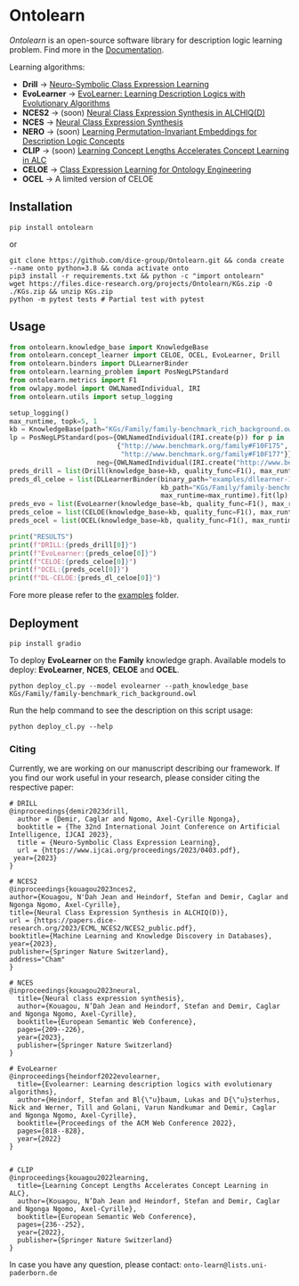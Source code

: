 # Ontolearn

*Ontolearn* is an open-source software library for description logic learning problem.
Find more in the [Documentation](https://ontolearn-docs-dice-group.netlify.app/usage/01_introduction).

Learning algorithms: 
- **Drill** &rarr; [Neuro-Symbolic Class Expression Learning](https://www.ijcai.org/proceedings/2023/0403.pdf)
- **EvoLearner** &rarr; [EvoLearner: Learning Description Logics with Evolutionary Algorithms](https://dl.acm.org/doi/abs/10.1145/3485447.3511925)
- **NCES2** &rarr; (soon) [Neural Class Expression Synthesis in ALCHIQ(D)](https://papers.dice-research.org/2023/ECML_NCES2/NCES2_public.pdf)
- **NCES** &rarr; [Neural Class Expression Synthesis](https://link.springer.com/chapter/10.1007/978-3-031-33455-9_13) 
- **NERO** &rarr; (soon) [Learning Permutation-Invariant Embeddings for Description Logic Concepts](https://link.springer.com/chapter/10.1007/978-3-031-30047-9_9)
- **CLIP** &rarr; (soon) [Learning Concept Lengths Accelerates Concept Learning in ALC](https://link.springer.com/chapter/10.1007/978-3-031-06981-9_14)
- **CELOE** &rarr; [Class Expression Learning for Ontology Engineering](https://www.sciencedirect.com/science/article/abs/pii/S1570826811000023)
- **OCEL** &rarr; A limited version of CELOE

## Installation

```shell
pip install ontolearn 
```
or
```shell
git clone https://github.com/dice-group/Ontolearn.git && conda create --name onto python=3.8 && conda activate onto 
pip3 install -r requirements.txt && python -c "import ontolearn"
wget https://files.dice-research.org/projects/Ontolearn/KGs.zip -O ./KGs.zip && unzip KGs.zip
python -m pytest tests # Partial test with pytest
```


## Usage

```python
from ontolearn.knowledge_base import KnowledgeBase
from ontolearn.concept_learner import CELOE, OCEL, EvoLearner, Drill
from ontolearn.binders import DLLearnerBinder
from ontolearn.learning_problem import PosNegLPStandard
from ontolearn.metrics import F1
from owlapy.model import OWLNamedIndividual, IRI
from ontolearn.utils import setup_logging

setup_logging()
max_runtime, topk=5, 1
kb = KnowledgeBase(path="KGs/Family/family-benchmark_rich_background.owl")
lp = PosNegLPStandard(pos={OWLNamedIndividual(IRI.create(p)) for p in
                           {"http://www.benchmark.org/family#F10F175",
                            "http://www.benchmark.org/family#F10F177"}},
                      neg={OWLNamedIndividual(IRI.create("http://www.benchmark.org/family#F9M142"))})
preds_drill = list(Drill(knowledge_base=kb, quality_func=F1(), max_runtime=max_runtime).fit(lp).best_hypotheses(n=topk))
preds_dl_celoe = list(DLLearnerBinder(binary_path="examples/dllearner-1.5.0/bin/cli",
                                      kb_path="KGs/Family/family-benchmark_rich_background.owl", model='celoe',
                                      max_runtime=max_runtime).fit(lp).best_hypotheses(n=topk))
preds_evo = list(EvoLearner(knowledge_base=kb, quality_func=F1(), max_runtime=max_runtime).fit(lp,verbose=0).best_hypotheses(n=topk))
preds_celoe = list(CELOE(knowledge_base=kb, quality_func=F1(), max_runtime=max_runtime).fit(lp).best_hypotheses(n=topk))
preds_ocel = list(OCEL(knowledge_base=kb, quality_func=F1(), max_runtime=max_runtime).fit(lp).best_hypotheses(n=topk))

print("RESULTS")
print(f"DRILL:{preds_drill[0]}")
print(f"EvoLearner:{preds_celoe[0]}")
print(f"CELOE:{preds_celoe[0]}")
print(f"OCEL:{preds_ocel[0]}")
print(f"DL-CELOE:{preds_dl_celoe[0]}")
```

Fore more please refer to  the [examples](https://github.com/dice-group/Ontolearn/tree/develop/examples) folder.


## Deployment 

```shell
pip install gradio
```

To deploy **EvoLearner** on the **Family** knowledge graph. Available models to deploy: **EvoLearner**, **NCES**, **CELOE** and **OCEL**.
```shell
python deploy_cl.py --model evolearner --path_knowledge_base KGs/Family/family-benchmark_rich_background.owl
```
Run the help command to see the description on this script usage:

```shell
python deploy_cl.py --help
```

### Citing
Currently, we are working on our manuscript describing our framework. 
If you find our work useful in your research, please consider citing the respective paper:
```
# DRILL
@inproceedings{demir2023drill,
  author = {Demir, Caglar and Ngomo, Axel-Cyrille Ngonga},
  booktitle = {The 32nd International Joint Conference on Artificial Intelligence, IJCAI 2023},
  title = {Neuro-Symbolic Class Expression Learning},
  url = {https://www.ijcai.org/proceedings/2023/0403.pdf},
 year={2023}
}

# NCES2
@inproceedings{kouagou2023nces2,
author={Kouagou, N'Dah Jean and Heindorf, Stefan and Demir, Caglar and Ngonga Ngomo, Axel-Cyrille},
title={Neural Class Expression Synthesis in ALCHIQ(D)},
url = {https://papers.dice-research.org/2023/ECML_NCES2/NCES2_public.pdf},
booktitle={Machine Learning and Knowledge Discovery in Databases},
year={2023},
publisher={Springer Nature Switzerland},
address="Cham"
}

# NCES
@inproceedings{kouagou2023neural,
  title={Neural class expression synthesis},
  author={Kouagou, N’Dah Jean and Heindorf, Stefan and Demir, Caglar and Ngonga Ngomo, Axel-Cyrille},
  booktitle={European Semantic Web Conference},
  pages={209--226},
  year={2023},
  publisher={Springer Nature Switzerland}
}

# EvoLearner
@inproceedings{heindorf2022evolearner,
  title={Evolearner: Learning description logics with evolutionary algorithms},
  author={Heindorf, Stefan and Bl{\"u}baum, Lukas and D{\"u}sterhus, Nick and Werner, Till and Golani, Varun Nandkumar and Demir, Caglar and Ngonga Ngomo, Axel-Cyrille},
  booktitle={Proceedings of the ACM Web Conference 2022},
  pages={818--828},
  year={2022}
}


# CLIP
@inproceedings{kouagou2022learning,
  title={Learning Concept Lengths Accelerates Concept Learning in ALC},
  author={Kouagou, N’Dah Jean and Heindorf, Stefan and Demir, Caglar and Ngonga Ngomo, Axel-Cyrille},
  booktitle={European Semantic Web Conference},
  pages={236--252},
  year={2022},
  publisher={Springer Nature Switzerland}
}
```

In case you have any question, please contact:  ```onto-learn@lists.uni-paderborn.de```
